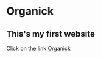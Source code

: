# Organick

## This's my first website

Сlick on the link [Organick](https://kate23com.github.io/Organick/)